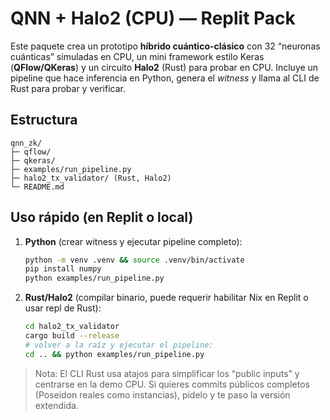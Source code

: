 # QNN + Halo2 (CPU) — Replit Pack

Este paquete crea un prototipo **híbrido cuántico-clásico** con 32 “neuronas cuánticas” simuladas en CPU,
un mini framework estilo Keras (**QFlow/QKeras**) y un circuito **Halo2** (Rust) para probar en CPU.
Incluye un pipeline que hace inferencia en Python, genera el *witness* y llama al CLI de Rust para
probar y verificar.

## Estructura
```
qnn_zk/
├─ qflow/
├─ qkeras/
├─ examples/run_pipeline.py
├─ halo2_tx_validator/ (Rust, Halo2)
└─ README.md
```

## Uso rápido (en Replit o local)
1) **Python** (crear witness y ejecutar pipeline completo):
   ```bash
   python -m venv .venv && source .venv/bin/activate
   pip install numpy
   python examples/run_pipeline.py
   ```

2) **Rust/Halo2** (compilar binario, puede requerir habilitar Nix en Replit o usar repl de Rust):
   ```bash
   cd halo2_tx_validator
   cargo build --release
   # volver a la raíz y ejecutar el pipeline:
   cd .. && python examples/run_pipeline.py
   ```

> Nota: El CLI Rust usa atajos para simplificar los “public inputs” y centrarse en la demo CPU.
  Si quieres commits públicos completos (Poseidon reales como instancias), pídelo y te paso
  la versión extendida.

